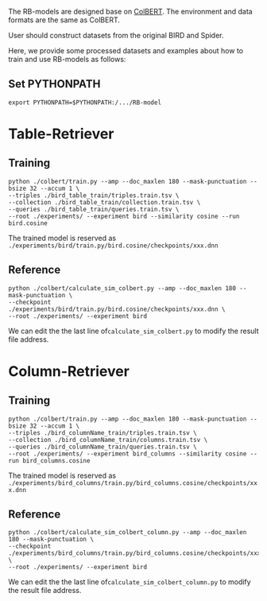 The RB-models are designed base on [ColBERT](https://github.com/stanford-futuredata/ColBERT/tree/colbertv1). The environment and data formats are the same as ColBERT.

User should construct datasets from the original BIRD and Spider.

Here, we provide some processed datasets and examples about how to train and use RB-models as follows:
## Set PYTHONPATH
```
export PYTHONPATH=$PYTHONPATH:/.../RB-model
```

# Table-Retriever

## Training

```
python ./colbert/train.py --amp --doc_maxlen 180 --mask-punctuation --bsize 32 --accum 1 \
--triples ./bird_table_train/triples.train.tsv \
--collection ./bird_table_train/collection.train.tsv \
--queries ./bird_table_train/queries.train.tsv \
--root ./experiments/ --experiment bird --similarity cosine --run bird.cosine
```
The trained model is reserved as ```./experiments/bird/train.py/bird.cosine/checkpoints/xxx.dnn```

## Reference

```
python ./colbert/calculate_sim_colbert.py --amp --doc_maxlen 180 --mask-punctuation \
--checkpoint ./experiments/bird/train.py/bird.cosine/checkpoints/xxx.dnn \
--root ./experiments/ --experiment bird
```
We can edit the the last line of```calculate_sim_colbert.py``` to modify the result file address.

# Column-Retriever

## Training

```
python ./colbert/train.py --amp --doc_maxlen 180 --mask-punctuation --bsize 32 --accum 1 \
--triples ./bird_columnName_train/triples.train.tsv \
--collection ./bird_columnName_train/columns.train.tsv \
--queries ./bird_columnName_train/queries.train.tsv \
--root ./experiments/ --experiment bird_columns --similarity cosine --run bird_columns.cosine
```
The trained model is reserved as ```./experiments/bird_columns/train.py/bird_columns.cosine/checkpoints/xxx.dnn```

## Reference

```
python ./colbert/calculate_sim_colbert_column.py --amp --doc_maxlen 180 --mask-punctuation \
--checkpoint ./experiments/bird_columns/train.py/bird_columns.cosine/checkpoints/xxx.dnn \
--root ./experiments/ --experiment bird
```
We can edit the the last line of```calculate_sim_colbert_column.py``` to modify the result file address.


